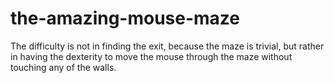 # the-amazing-mouse-maze
 The difficulty is not in  finding the exit, because the maze is trivial, but rather in having the  dexterity to move the mouse through the maze without touching any of  the walls.
